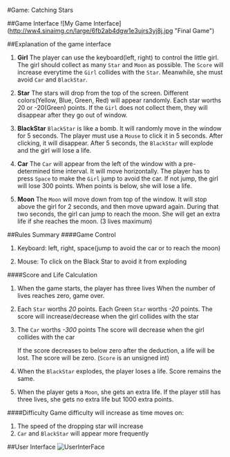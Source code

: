 #Game: Catching Stars

##Game Interface
![My Game Interface] (http://ww4.sinaimg.cn/large/6fb2ab4dgw1e3ujrs3yj8j.jpg "Final Game")

##Explanation of the game interface
1.  **Girl**
	The player can use the keyboard(left, right) to control the little girl.
	The girl should collect as many `Star` and `Moon` as possible. The `Score` will increase everytime the `Girl` collides with the `Star`.
	Meanwhile, she must avoid `Car` and `BlackStar`.

2.  **Star**
	The stars will drop from the top of the screen.
	Different colors(Yellow, Blue, Green, Red) will appear randomly.
	Each star worths 20 or -20(Green) points.
	If the `Girl` does not collect them, they will disappear after they go out of window.

3. **BlackStar**
	`BlackStar` is like a bomb.
	It will randomly move in the window for 5 seconds. 
	The player must use a `Mouse` to click it in 5 seconds. After clicking, it will disappear.
	After 5 seconds, the `BlackStar` will explode and the girl will lose a life.

4. **Car**
	The `Car` will appear from the left of the window with a pre-determined time interval.
	It will move horizontally. The player has to press `Space` to make the `Girl` jump to avoid the car.
	If not jump, the girl will lose 300 points.
	When points is below, she will lose a life.

5. **Moon**
	The `Moon` will move down from top of the window.
	It will stop above the girl for 2 seconds, and then move upward again.
	During that two seconds, the girl can jump to reach the moon.
	She will get an extra life if she reaches the moon. (3 lives maximum)

##Rules Summary
####Game Control
1. Keyboard: left, right, space(jump to avoid the car or to reach the moon)

2. Mouse: To click on the Black Star to avoid it from exploding

####Score and Life Calculation
1. When the game starts, the player has three lives
   When the number of lives reaches zero, game over.

2. Each `Star` worths _20_ points. Each Green `Star` worths _-20_ points.
   The score will increase/decrease when the girl collides with the star

3. The `Car` worths _-300_ points
   The score will decrease when the girl collides with the car
   
   If the score decreases to below zero after the deduction, a life will be lost.
   The score will be zero. (`Score` is an unsigned int)

4. When the `BlackStar` explodes, the player loses a life.
   Score remains the same.

5. When the player gets a `Moon`, she gets an extra life.
   If the player still has three lives, she gets no extra life but 1000 extra points.

####Difficulty
Game difficulty will increase as time moves on:
1. The speed of the dropping star will increase
2. `Car` and `BlackStar` will appear more frequently

##User Interface
![UserInterFace](http://ww1.sinaimg.cn/bmiddle/6fb2ab4dgw1e3uludgkoxj.jpg "UserInterface")
	
	
	
